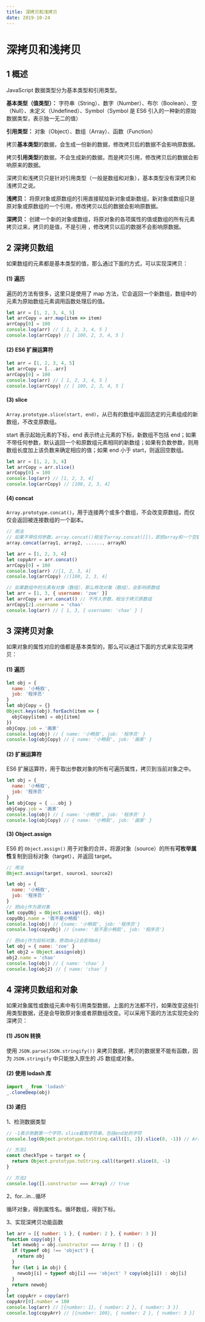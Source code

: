 ```yaml
---
title: 深拷贝和浅拷贝
date: 2019-10-24
---
```


# 深拷贝和浅拷贝

## 1 概述

JavaScript 数据类型分为基本类型和引用类型。

**基本类型（值类型）：** 字符串（String）、数字（Number）、布尔（Boolean）、空（Null）、未定义（Undefined）、Symbol（Symbol 是 ES6 引入的一种新的原始数据类型，表示独一无二的值）

**引用类型：** 对象（Object）、数组（Array）、函数（Function）

拷贝**基本类型**的数据，会生成一份新的数据，修改拷贝后的数据不会影响原数据。

拷贝**引用类型**的数据，不会生成新的数据，而是拷贝引用，修改拷贝后的数据会影响原来的数据。

深拷贝和浅拷贝只是针对引用类型（一般是数组和对象），基本类型没有深拷贝和浅拷贝之说。

**浅拷贝：** 将原对象或原数组的引用直接赋给新对象或新数组，新对象或数组只是原对象或原数组的一个引用，修改拷贝以后的数据会影响原数据。

**深拷贝：** 创建一个新的对象或数组，将原对象的各项属性的值或数组的所有元素拷贝过来，拷贝的是值，不是引用 ，修改拷贝以后的数据不会影响原数据。

## 2 深拷贝数组

如果数组的元素都是基本类型的值，那么通过下面的方式，可以实现深拷贝：

#### (1) 遍历

遍历的方法有很多，这里只是使用了 map 方法，它会返回一个新数组，数组中的元素为原始数组元素调用函数处理后的值。

```javascript
let arr = [1, 2, 3, 4, 5]
let arrCopy = arr.map(item => item)
arrCopy[0] = 100
console.log(arr) // [ 1, 2, 3, 4, 5 ]
console.log(arrCopy) // [ 100, 2, 3, 4, 5 ]
```

#### (2) ES6 扩展运算符

```javascript
let arr = [1, 2, 3, 4, 5]
let arrCopy = [...arr]
arrCopy[0] = 100
console.log(arr) // [ 1, 2, 3, 4, 5 ]
console.log(arrCopy) // [ 100, 2, 3, 4, 5 ]
```

#### (3) slice

`Array.prototype.slice(start, end)`，从已有的数组中返回选定的元素组成的新数组，不改变原数组。

start 表示起始元素的下标，end 表示终止元素的下标，新数组不包括 end；如果不带任何参数，默认返回一个和原数组元素相同的新数组；如果有负数参数，则用数组长度加上该负数来确定相应的值；如果 end 小于 start，则返回空数组。

```javascript
let arr = [1, 2, 3, 4]
let arrCopy = arr.slice()
arrCopy[0] = 100
console.log(arr) // [1, 2, 3, 4]
console.log(arrCopy) // [100, 2, 3, 4]
```

#### (4) concat

`Array.prototype.concat()`，用于连接两个或多个数组，不会改变原数组，而仅仅会返回被连接数组的一个副本。

```javascript
// 用法
// 如果不带任何参数，array.concat()相当于array.concat([])，即把array和一个空数组合并后返回
array.concat(array1, array2, ......, arrayN)

let arr = [1, 2, 3, 4]
let copyArr = arr.concat()
arrCopy[0] = 100
console.log(arr) //[1, 2, 3, 4]
console.log(arrCopy) //[100, 2, 3, 4]

// 如果数组中的元素有对象（数组），那么修改对象（数组），会影响原数组
let arr = [1, 3, { username: 'zoe' }]
let arrCopy = arr.concat() // 不传入参数，相当于拷贝原数组
arrCopy[2].username = 'chao'
console.log(arr) // [ 1, 3, { username: 'chao' } ]
```

## 3 深拷贝对象

如果对象的属性对应的值都是基本类型的，那么可以通过下面的方式来实现深拷贝：

#### (1) 遍历

```javascript
let obj = {
  name: '小畅叙',
  job: '程序员'
}
let objCopy = {}
Object.keys(obj).forEach(item => {
  objCopy[item] = obj[item]
})
objCopy.job = '画家'
console.log(obj) // { name: '小畅叙', job: '程序员' }
console.log(objCopy) // { name: '小畅叙', job: '画家' }
```

#### (2) 扩展运算符

ES6 扩展运算符，用于取出参数对象的所有可遍历属性，拷贝到当前对象之中。

```javascript
let obj = {
  name: '小畅叙',
  job: '程序员'
}
let objCopy = { ...obj }
objCopy.job = '画家'
console.log(obj) // { name: '小畅叙', job: '程序员' }
console.log(objCopy) // { name: '小畅叙', job: '画家' }
```

#### (3) Object.assign

ES6 的 `Object.assign()` 用于对象的合并，将源对象（source）的所有**可枚举属性**复制到目标对象（target），并返回 target。

```javascript
// 用法
Object.assign(target, source1, source2)

let obj = {
  name: '小畅叙',
  job: '程序员'
}
// 把obj作为源对象
let copyObj = Object.assign({}, obj)
copyObj.name = '我不是小畅叙'
console.log(obj) // {name: '小畅叙', job: '程序员'}
console.log(copyObj) // {name: '我不是小畅叙', job: '程序员'}

// 把obj作为目标对象，修改obj2会影响obj
let obj = { name: 'zoe' }
let obj2 = Object.assign(obj)
obj2.name = 'chao'
console.log(obj) // { name: 'chao' }
console.log(obj2) // { name: 'chao' }
```

## 4 深拷贝数组和对象

如果对象属性或数组元素中有引用类型数据，上面的方法都不行，如果改变这些引用类型数据，还是会导致原对象或者原数组改变。可以采用下面的方法实现完全的深拷贝：

#### (1) JSON 转换

使用 `JSON.parse(JSON.stringify())` 来拷贝数据，拷贝的数据里不能有函数，因为 `JSON.stringify` 中只能放入原生的 JS 数组或对象。

#### (2) 使用 lodash 库

```javascript
import _ from 'lodash'
_.cloneDeep(obj)
```

#### (3) 递归

1、检测数据类型

```javascript
// -1表示倒数第一个字符，slice截取字符串，包括end处的字符
console.log(Object.prototype.toString.call([1, 2]).slice(8, -1)) // Array

// 方法1
const checkType = target => {
  return Object.prototype.toString.call(target).slice(8, -1)
}

// 方法2
console.log([].constructor === Array) // true
```

2、for...in...循环

循环对象，得到属性名。循环数组，得到下标。

3、实现深拷贝功能函数

```javascript
let arr = [{ number: 1 }, { number: 2 }, { number: 3 }]
function copy(obj) {
  let newobj = obj.constructor === Array ? [] : {}
  if (typeof obj !== 'object') {
    return obj
  }
  for (let i in obj) {
    newobj[i] = typeof obj[i] === 'object' ? copy(obj[i]) : obj[i]
  }
  return newobj
}
let copyArr = copy(arr)
copyArr[0].number = 100
console.log(arr) // [{number: 1}, { number: 2 }, { number: 3 }]
console.log(copyArr) // [{number: 100}, { number: 2 }, { number: 3 }]
```
